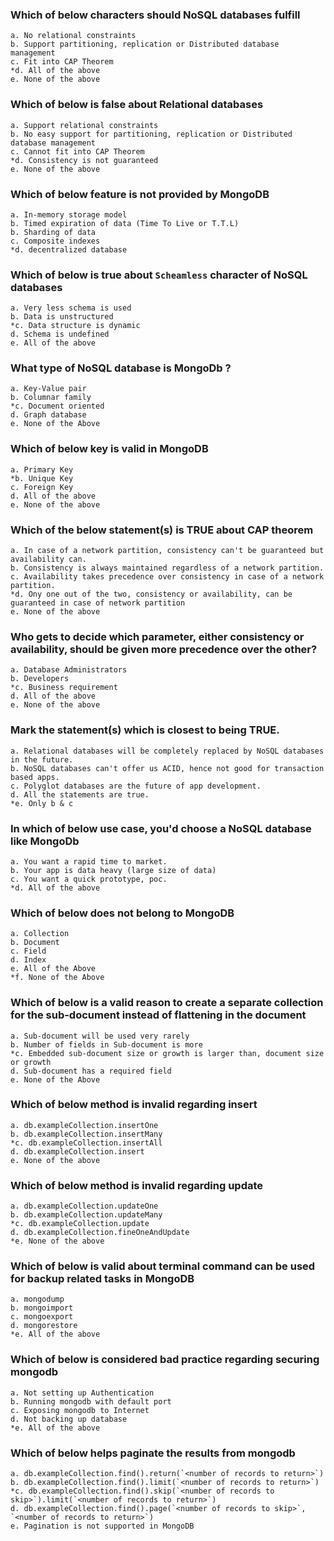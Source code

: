 ### Which of below characters should NoSQL databases fulfill

	a. No relational constraints
	b. Support partitioning, replication or Distributed database management
	c. Fit into CAP Theorem
	*d. All of the above
	e. None of the above

### Which of below is false about Relational databases

	a. Support relational constraints
	b. No easy support for partitioning, replication or Distributed database management
	c. Cannot fit into CAP Theorem
	*d. Consistency is not guaranteed
	e. None of the above

### Which of below feature is not provided by MongoDB

	a. In-memory storage model
	b. Timed expiration of data (Time To Live or T.T.L)
	b. Sharding of data
	c. Composite indexes
	*d. decentralized database

### Which of below is true about `Scheamless` character of NoSQL databases

	a. Very less schema is used
	b. Data is unstructured
	*c. Data structure is dynamic
	d. Schema is undefined
	e. All of the above

### What type of NoSQL database is MongoDb ?

	a. Key-Value pair
	b. Columnar family
	*c. Document oriented
	d. Graph database
	e. None of the Above

### Which of below key is valid in MongoDB

	a. Primary Key
	*b. Unique Key
	c. Foreign Key
	d. All of the above
	e. None of the above

### Which of the below statement(s) is TRUE about CAP theorem

	a. In case of a network partition, consistency can't be guaranteed but availability can.
	b. Consistency is always maintained regardless of a network partition.
	c. Availability takes precedence over consistency in case of a network partition.
	*d. Ony one out of the two, consistency or availability, can be guaranteed in case of network partition
	e. None of the above

### Who gets to decide which parameter, either consistency or availability, should be given more precedence over the other?

    a. Database Administrators
    b. Developers
    *c. Business requirement
    d. All of the above
    e. None of the above

### Mark the statement(s) which is closest to being TRUE.

	a. Relational databases will be completely replaced by NoSQL databases in the future.
	b. NoSQL databases can't offer us ACID, hence not good for transaction based apps.
	c. Polyglot databases are the future of app development.
	d. All the statements are true.
	*e. Only b & c

### In which of below use case, you'd choose a NoSQL database like MongoDb

	a. You want a rapid time to market.
	b. Your app is data heavy (large size of data)
	c. You want a quick prototype, poc.
	*d. All of the above

### Which of below does not belong to MongoDB

	a. Collection
	b. Document
	c. Field
	d. Index
	e. All of the Above
	*f. None of the Above

### Which of below is a valid reason to create a separate collection for the sub-document instead of flattening in the document

	a. Sub-document will be used very rarely
	b. Number of fields in Sub-document is more
	*c. Embedded sub-document size or growth is larger than, document size or growth
	d. Sub-document has a required field
	e. None of the Above

### Which of below method is invalid regarding insert

	a. db.exampleCollection.insertOne
	b. db.exampleCollection.insertMany
	*c. db.exampleCollection.insertAll
	d. db.exampleCollection.insert
	e. None of the above

### Which of below method is invalid regarding update

	a. db.exampleCollection.updateOne
	b. db.exampleCollection.updateMany
	*c. db.exampleCollection.update
	d. db.exampleCollection.fineOneAndUpdate
	*e. None of the above

### Which of below is valid about terminal command can be used for backup related tasks in MongoDB

	a. mongodump
	b. mongoimport
	c. mongoexport
	d. mongorestore
	*e. All of the above

### Which of below is considered bad practice regarding securing mongodb

	a. Not setting up Authentication
	b. Running mongodb with default port
	c. Exposing mongodb to Internet
	d. Not backing up database
	*e. All of the above

### Which of below helps paginate the results from mongodb

	a. db.exampleCollection.find().return(`<number of records to return>`)
	b. db.exampleCollection.find().limit(`<number of records to return>`)
	*c. db.exampleCollection.find().skip(`<number of records to skip>`).limit(`<number of records to return>`)
	d. db.exampleCollection.find().page(`<number of records to skip>`, `<number of records to return>`)
	e. Pagination is not supported in MongoDB
